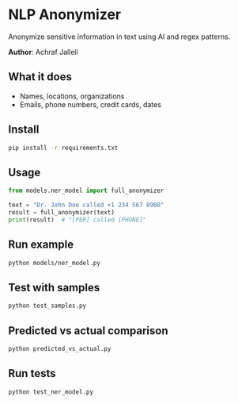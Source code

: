 # NLP Anonymizer

Anonymize sensitive information in text using AI and regex patterns.

**Author**: Achraf Jalleli

## What it does
- Names, locations, organizations
- Emails, phone numbers, credit cards, dates

## Install
```bash
pip install -r requirements.txt
```

## Usage
```python
from models.ner_model import full_anonymizer

text = "Dr. John Doe called +1 234 567 8900"
result = full_anonymizer(text)
print(result)  # "[PER] called [PHONE]"
```

## Run example
```bash
python models/ner_model.py
```

## Test with samples
```bash
python test_samples.py
```

## Predicted vs actual comparison
```bash
python predicted_vs_actual.py
```

## Run tests
```bash
python test_ner_model.py
```